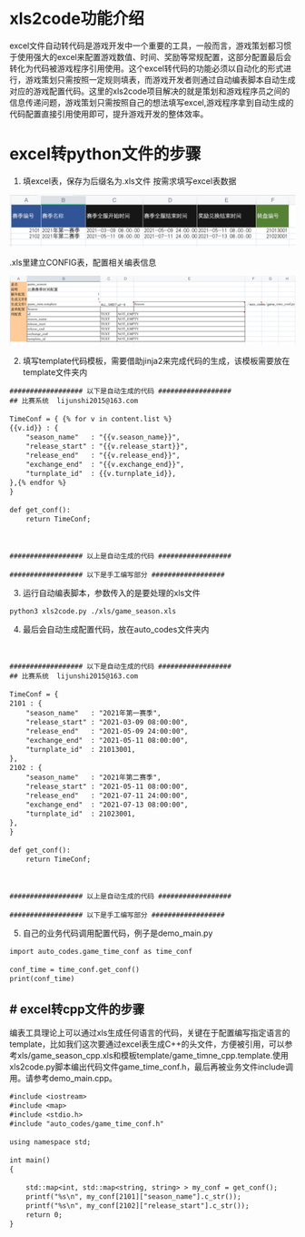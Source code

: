 # xls2code功能介绍

excel文件自动转代码是游戏开发中一个重要的工具，一般而言，游戏策划都习惯于使用强大的excel来配置游戏数值、时间、奖励等常规配置，这部分配置最后会转化为代码被游戏程序引用使用。这个excel转代码的功能必须以自动化的形式进行，游戏策划只需按照一定规则填表，而游戏开发者则通过自动编表脚本自动生成对应的游戏配置代码。这里的xls2code项目解决的就是策划和游戏程序员之间的信息传递问题，游戏策划只需按照自己的想法填写excel,游戏程序拿到自动生成的代码配置直接引用使用即可，提升游戏开发的整体效率。


# excel转python文件的步骤
1. 填excel表，保存为后缀名为.xls文件
按需求填写excel表数据

![](./1.png)

.xls里建立CONFIG表，配置相关编表信息

![](./2.png)


2. 填写template代码模板，需要借助jinja2来完成代码的生成，该模板需要放在template文件夹内
```
################## 以下是自动生成的代码 ##################
## 比赛系统  lijunshi2015@163.com

TimeConf = { {% for v in content.list %}
{{v.id}} : {
	"season_name"	: "{{v.season_name}}",
	"release_start"	: "{{v.release_start}}",
	"release_end"	: "{{v.release_end}}",
	"exchange_end"	: "{{v.exchange_end}}",
	"turnplate_id"	: {{v.turnplate_id}},
},{% endfor %}
}

def get_conf():
	return TimeConf;



################## 以上是自动生成的代码 ##################

################## 以下是手工编写部分 ##################

```

3. 运行自动编表脚本，参数传入的是要处理的xls文件
```
python3 xls2code.py ./xls/game_season.xls
```
4. 最后会自动生成配置代码，放在auto_codes文件夹内
```


################## 以下是自动生成的代码 ##################
## 比赛系统  lijunshi2015@163.com

TimeConf = { 
2101 : {
	"season_name"	: "2021年第一赛季",
	"release_start"	: "2021-03-09 08:00:00",
	"release_end"	: "2021-05-09 24:00:00",
	"exchange_end"	: "2021-05-11 08:00:00",
	"turnplate_id"	: 21013001,
},
2102 : {
	"season_name"	: "2021年第二赛季",
	"release_start"	: "2021-05-11 08:00:00",
	"release_end"	: "2021-07-11 24:00:00",
	"exchange_end"	: "2021-07-13 08:00:00",
	"turnplate_id"	: 21023001,
},
}

def get_conf():
	return TimeConf;



################## 以上是自动生成的代码 ##################

################## 以下是手工编写部分 ##################

```

5. 自己的业务代码调用配置代码，例子是demo_main.py
```
import auto_codes.game_time_conf as time_conf

conf_time = time_conf.get_conf()
print(conf_time)
```

## # excel转cpp文件的步骤
编表工具理论上可以通过xls生成任何语言的代码，关键在于配置编写指定语言的template，比如我们这次要通过excel表生成C++的头文件，方便被引用，可以参考xls/game_season_cpp.xls和模板template/game_timne_cpp.template.使用xls2code.py脚本编出代码文件game_time_conf.h，最后再被业务文件include调用。请参考demo_main.cpp。

```
#include <iostream>
#include <map>
#include <stdio.h>
#include "auto_codes/game_time_conf.h"

using namespace std;

int main()
{

	std::map<int, std::map<string, string> > my_conf = get_conf();
	printf("%s\n", my_conf[2101]["season_name"].c_str());
	printf("%s\n", my_conf[2102]["release_start"].c_str());
    return 0;
}
```